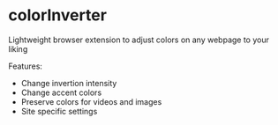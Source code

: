 # colorInverter

Lightweight browser extension to adjust colors on any webpage to your liking

Features:
* Change invertion intensity
* Change accent colors
* Preserve colors for videos and images
* Site specific settings
